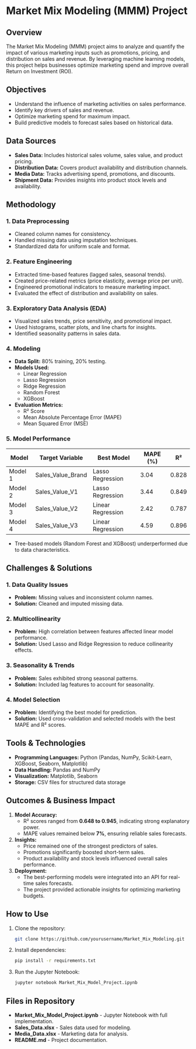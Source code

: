 # Market Mix Modeling (MMM) Project

## Overview
The Market Mix Modeling (MMM) project aims to analyze and quantify the impact of various marketing inputs such as promotions, pricing, and distribution on sales and revenue. By leveraging machine learning models, this project helps businesses optimize marketing spend and improve overall Return on Investment (ROI).

## Objectives
- Understand the influence of marketing activities on sales performance.
- Identify key drivers of sales and revenue.
- Optimize marketing spend for maximum impact.
- Build predictive models to forecast sales based on historical data.

## Data Sources
- **Sales Data:** Includes historical sales volume, sales value, and product pricing.
- **Distribution Data:** Covers product availability and distribution channels.
- **Media Data:** Tracks advertising spend, promotions, and discounts.
- **Shipment Data:** Provides insights into product stock levels and availability.

## Methodology
### 1. Data Preprocessing
- Cleaned column names for consistency.
- Handled missing data using imputation techniques.
- Standardized data for uniform scale and format.

### 2. Feature Engineering
- Extracted time-based features (lagged sales, seasonal trends).
- Created price-related metrics (price elasticity, average price per unit).
- Engineered promotional indicators to measure marketing impact.
- Evaluated the effect of distribution and availability on sales.

### 3. Exploratory Data Analysis (EDA)
- Visualized sales trends, price sensitivity, and promotional impact.
- Used histograms, scatter plots, and line charts for insights.
- Identified seasonality patterns in sales data.

### 4. Modeling
- **Data Split:** 80% training, 20% testing.
- **Models Used:**
  - Linear Regression
  - Lasso Regression
  - Ridge Regression
  - Random Forest
  - XGBoost
- **Evaluation Metrics:**
  - R² Score
  - Mean Absolute Percentage Error (MAPE)
  - Mean Squared Error (MSE)

### 5. Model Performance
| Model | Target Variable | Best Model | MAPE (%) | R² |
|--------|----------------|------------|----------|-----|
| Model 1 | Sales_Value_Brand | Lasso Regression | 3.04 | 0.828 |
| Model 2 | Sales_Value_V1 | Lasso Regression | 3.44 | 0.849 |
| Model 3 | Sales_Value_V2 | Linear Regression | 2.42 | 0.787 |
| Model 4 | Sales_Value_V3 | Linear Regression | 4.59 | 0.896 |

- Tree-based models (Random Forest and XGBoost) underperformed due to data characteristics.

## Challenges & Solutions
### 1. Data Quality Issues
- **Problem:** Missing values and inconsistent column names.
- **Solution:** Cleaned and imputed missing data.

### 2. Multicollinearity
- **Problem:** High correlation between features affected linear model performance.
- **Solution:** Used Lasso and Ridge Regression to reduce collinearity effects.

### 3. Seasonality & Trends
- **Problem:** Sales exhibited strong seasonal patterns.
- **Solution:** Included lag features to account for seasonality.

### 4. Model Selection
- **Problem:** Identifying the best model for prediction.
- **Solution:** Used cross-validation and selected models with the best MAPE and R² scores.

## Tools & Technologies
- **Programming Languages:** Python (Pandas, NumPy, Scikit-Learn, XGBoost, Seaborn, Matplotlib)
- **Data Handling:** Pandas and NumPy
- **Visualization:** Matplotlib, Seaborn
- **Storage:** CSV files for structured data storage

## Outcomes & Business Impact
1. **Model Accuracy:**
   - R² scores ranged from **0.648 to 0.945**, indicating strong explanatory power.
   - MAPE values remained below **7%**, ensuring reliable sales forecasts.
2. **Insights:**
   - Price remained one of the strongest predictors of sales.
   - Promotions significantly boosted short-term sales.
   - Product availability and stock levels influenced overall sales performance.
3. **Deployment:**
   - The best-performing models were integrated into an API for real-time sales forecasts.
   - The project provided actionable insights for optimizing marketing budgets.

## How to Use
1. Clone the repository:
   ```bash
   git clone https://github.com/yourusername/Market_Mix_Modeling.git
   ```
2. Install dependencies:
   ```bash
   pip install -r requirements.txt
   ```
3. Run the Jupyter Notebook:
   ```bash
   jupyter notebook Market_Mix_Model_Project.ipynb
   ```

## Files in Repository
- **Market_Mix_Model_Project.ipynb** - Jupyter Notebook with full implementation.
- **Sales_Data.xlsx** - Sales data used for modeling.
- **Media_Data.xlsx** - Marketing data for analysis.
- **README.md** - Project documentation.



